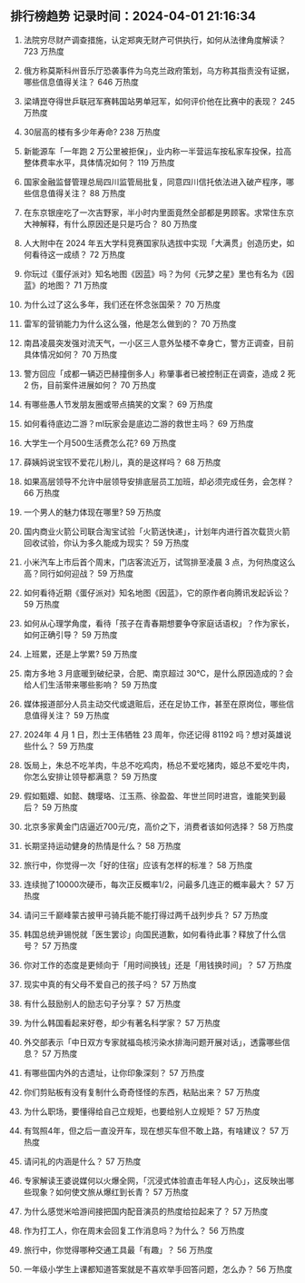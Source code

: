 
## 排行榜趋势 记录时间：2024-04-01 21:16:34
  
  1. 法院穷尽财产调查措施，认定郑爽无财产可供执行，如何从法律角度解读？ 723 万热度
    
  2. 俄方称莫斯科州音乐厅恐袭事件为乌克兰政府策划，乌方称其指责没有证据，哪些信息值得关注？ 646 万热度
    
  3. 梁靖崑夺得世乒联冠军赛韩国站男单冠军，如何评价他在比赛中的表现？ 245 万热度
    
  4. 30层高的楼有多少年寿命? 238 万热度
    
  5. 新能源车「一年跑 2 万公里被拒保」，业内称一半营运车按私家车投保，拉高整体费率水平，具体情况如何？ 119 万热度
    
  6. 国家金融监督管理总局四川监管局批复，同意四川信托依法进入破产程序，哪些信息值得关注？ 88 万热度
    
  7. 在东京银座吃了一次吉野家，半小时内里面竟然全部都是男顾客。求常住东京大神解释，有什么原因还是只是巧合？ 80 万热度
    
  8. 人大附中在 2024 年五大学科竞赛国家队选拔中实现「大满贯」创造历史，如何看待这一成绩？ 72 万热度
    
  9. 你玩过《蛋仔派对》知名地图《因蓝》吗？为何《元梦之星》里也有名为《因蓝》的地图？ 71 万热度
    
  10. 为什么过了这么多年，我们还在怀念张国荣？ 70 万热度
    
  11. 雷军的营销能力为什么这么强，他是怎么做到的？ 70 万热度
    
  12. 南昌凌晨突发强对流天气，一小区三人意外坠楼不幸身亡，警方正调查，目前具体情况如何？ 70 万热度
    
  13. 警方回应「成都一辆迈巴赫撞倒多人」称肇事者已被控制正在调查，造成 2 死 2 伤，目前案件进展如何？ 70 万热度
    
  14. 有哪些愚人节发朋友圈或带点搞笑的文案？ 69 万热度
    
  15. 如何看待底边二游？ml玩家会是底边二游的救世主吗？ 69 万热度
    
  16. 大学生一个月500生活费怎么花? 69 万热度
    
  17. 薛姨妈说宝钗不爱花儿粉儿，真的是这样吗？ 68 万热度
    
  18. 如果高层领导不允许中层领导安排底层员工加班，却必须完成任务，会怎样？ 66 万热度
    
  19. 一个男人的魅力体现在哪里? 59 万热度
    
  20. 国内商业火箭公司联合淘宝试验「火箭送快递」，计划年内进行首次载货火箭回收试验，你认为多久能成为现实？ 59 万热度
    
  21. 小米汽车上市后首个周末，门店客流近万，试驾排至凌晨 3 点，为何热度这么高？同行如何迎战？ 59 万热度
    
  22. 如何看待近期《蛋仔派对》知名地图《因蓝》，它的原作者向腾讯发起诉讼？ 59 万热度
    
  23. 如何从心理学角度，看待「孩子在青春期想要争夺家庭话语权」？作为家长，如何正确引导？ 59 万热度
    
  24. 上班累，还是上学累? 59 万热度
    
  25. 南方多地 3 月底暖到破纪录，合肥、南京超过 30℃，是什么原因造成的？会给人们生活带来哪些影响？ 59 万热度
    
  26. 媒体报道部分人员主动交代或退赃后，还在足协工作，甚至在原岗位，哪些信息值得关注？ 59 万热度
    
  27. 2024年 4 月 1 日，烈士王伟牺牲 23 周年，你还记得 81192 吗？想对英雄说些什么？ 59 万热度
    
  28. 饭局上，朱总不吃羊肉，牛总不吃鸡肉，杨总不爱吃猪肉，姬总不爱吃牛肉，你怎么安排让领导都满意？ 59 万热度
    
  29. 假如甄嬛、如懿、魏璎珞、江玉燕、徐盈盈、年世兰同时进宫，谁能笑到最后？ 59 万热度
    
  30. 北京多家黄金门店逼近700元/克，高价之下，消费者该如何选择？ 58 万热度
    
  31. 长期坚持运动健身的热情是什么？ 58 万热度
    
  32. 旅行中，你觉得一次「好的住宿」应该有怎样的标准？ 58 万热度
    
  33. 连续抛了10000次硬币，每次正反概率1/2，问最多几连正的概率最大？ 57 万热度
    
  34. 请问三千巅峰蒙古披甲弓骑兵能不能打得过两千战列步兵？ 57 万热度
    
  35. 韩国总统尹锡悦就「医生罢诊」向国民道歉，如何看待此事？释放了什么信号？ 57 万热度
    
  36. 你对工作的态度是更倾向于「用时间换钱」还是「用钱换时间」？ 57 万热度
    
  37. 现实中真的有父母不爱自己的孩子吗？ 57 万热度
    
  38. 有什么鼓励别人的励志句子分享？ 57 万热度
    
  39. 为什么韩国看起来好卷，却少有著名科学家？ 57 万热度
    
  40. 外交部表示「中日双方专家就福岛核污染水排海问题开展对话」，透露哪些信息？ 57 万热度
    
  41. 有哪些国内外的古遗址，让你印象深刻？ 57 万热度
    
  42. 你们剪贴板有没有复制什么奇奇怪怪的东西，粘贴出来？ 57 万热度
    
  43. 为什么职场，要懂得给自己立规矩，也要给别人立规矩？ 57 万热度
    
  44. 有驾照4年，但之后一直没开车，现在想买车但不敢上路，有啥建议？ 57 万热度
    
  45. 请问礼的内涵是什么？ 57 万热度
    
  46. 专家解读王婆说媒何以火爆全网，「沉浸式体验直击年轻人内心」，这反映出哪些现象？如何使文旅从爆红到长青？ 57 万热度
    
  47. 为什么感觉米哈游间接把国内配音演员的热度给拉起来了？ 57 万热度
    
  48. 作为打工人，你在周末会回复工作消息吗？为什么？ 56 万热度
    
  49. 旅行中，你觉得哪种交通工具最「有趣」？ 56 万热度
    
  50. 一年级小学生上课都知道答案就是不喜欢举手回答问题，怎么办？ 56 万热度
    